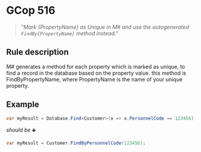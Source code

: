 ﻿# GCop 516

> *"Mark \{PropertyName} as Unique in M# and use the autogenerated `FindBy{PropertyName}` method instead."*

## Rule description

M# generates a method for each property which is marked as unique, to find a record in the database based on the property value. this method is FindByPropertyName, where PropertyName is the name of your unique property.

## Example

```csharp
var myResult = Database.Find<Customer>(x => x.PersonnelCode == 123456);
```

*should be* 🡻

```csharp
var myResult = Customer.FindByPersonnelCode(123456);
```
